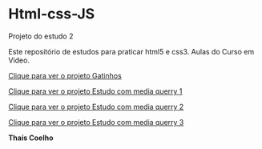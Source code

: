 # Html-css-JS
Projeto do estudo 2

Este repositório de estudos para praticar html5 e css3.
Aulas do Curso em Video.

<a href="https://thaisholz.github.io/Html-css-javaS-2-main/html-css/index.html">Clique para ver o projeto Gatinhos</a>

<a href="https://thaisholz.github.io/Html-css-javaS-2-main/exercicios/media-query/mq001/index.html">Clique para ver o projeto Estudo com media querry 1</a>

<a href="https://thaisholz.github.io/Html-css-javaS-2-main/exercicios/media-query/mq002/index.html">Clique para ver o projeto Estudo com media querry 2</a>

<a href="https://thaisholz.github.io/Html-css-javaS-2-main/exercicios/media-query/mq002/index.html">Clique para ver o projeto Estudo com media querry 3</a>

**Thaís Coelho**
